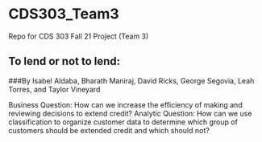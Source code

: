 # CDS303_Team3
Repo for CDS 303 Fall 21 Project (Team 3)

## To lend or not to lend:

###By Isabel Aldaba, Bharath Maniraj, David Ricks, George Segovia, Leah Torres, and Taylor Vineyard


Business Question: How can we increase the efficiency of making and reviewing decisions to extend credit? 
Analytic Question: How can we use classification to organize customer data to determine which group of customers should be extended credit and which should not? 
